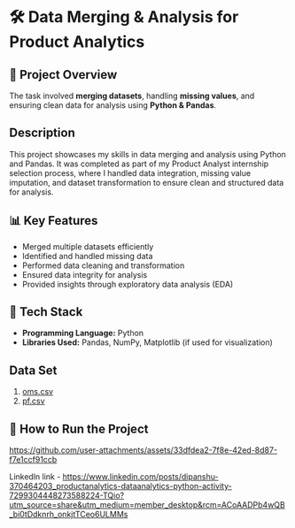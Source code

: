 # 🛠️ Data Merging & Analysis for Product Analytics

## 📌 Project Overview
The task involved **merging datasets**, handling **missing values**, and ensuring clean data for analysis using **Python & Pandas**.

## Description
This project showcases my skills in data merging and analysis using Python and Pandas. It was completed as part of my Product Analyst internship selection process, where I handled data integration, missing value imputation, and dataset transformation to ensure clean and structured data for analysis.

## 📊 Key Features
- Merged multiple datasets efficiently
- Identified and handled missing data
- Performed data cleaning and transformation
- Ensured data integrity for analysis
- Provided insights through exploratory data analysis (EDA)

## 🔧 Tech Stack
- **Programming Language:** Python  
- **Libraries Used:** Pandas, NumPy, Matplotlib (if used for visualization)  

## Data Set 
1. [oms.csv](https://github.com/user-attachments/files/18928426/oms.csv)
2. [pf.csv](https://github.com/user-attachments/files/18928428/pf.csv)

## 🚀 How to Run the Project


https://github.com/user-attachments/assets/33dfdea2-7f8e-42ed-8d87-f7e1ccf91ccb

Linkedln link - https://www.linkedin.com/posts/dipanshu-370464203_productanalytics-dataanalytics-python-activity-7299304448273588224-TQio?utm_source=share&utm_medium=member_desktop&rcm=ACoAADPb4wQB_bi0tDdknrh_onkjtTCeo6ULMMs
